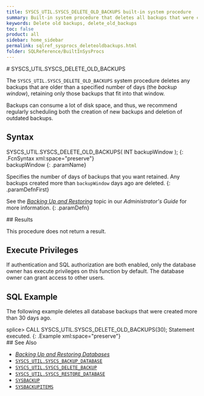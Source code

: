 ```yaml
---
title: SYSCS_UTIL.SYSCS_DELETE_OLD_BACKUPS built-in system procedure
summary: Built-in system procedure that deletes all backups that were created more than a certain number of days ago.
keywords: Delete old backups, delete_old_backups
toc: false
product: all
sidebar: home_sidebar
permalink: sqlref_sysprocs_deleteoldbackups.html
folder: SQLReference/BuiltInSysProcs
---
```

<section>
<div class="TopicContent" data-swiftype-index="true" markdown="1">
# SYSCS_UTIL.SYSCS_DELETE_OLD_BACKUPS

The `SYSCS_UTIL.SYSCS_DELETE_OLD_BACKUPS` system procedure deletes any
backups that are older than a specified number of days (the *backup
window*), retaining only those backups that fit into that window.

Backups can consume a lot of disk space, and thus, we recommend
regularly scheduling both the creation of new backups and deletion of
outdated backups.

## Syntax

<div class="fcnWrapperWide" markdown="1">
    SYSCS_UTIL.SYSCS_DELETE_OLD_BACKUPS( INT backupWindow );
{: .FcnSyntax xml:space="preserve"}

</div>
<div class="paramList" markdown="1">
backupWindow
{: .paramName}

Specifies the number of days of backups that you want retained. Any
backups created more than `backupWindow` days ago are deleted.
{: .paramDefnFirst}

See the [*Backing Up and Restoring*](onprem_admin_backingup.html) topic
in our *Administrator's Guide* for more information.
{: .paramDefn}

</div>
## Results

This procedure does not return a result.

## Execute Privileges

If authentication and SQL authorization are both enabled, only the
database owner has execute privileges on this function by default. The
database owner can grant access to other users.

## SQL Example

The following example deletes all database backups that were created
more than 30 days ago.

<div class="preWrapperWide" markdown="1">
    splice> CALL SYSCS_UTIL.SYSCS_DELETE_OLD_BACKUPS(30);
    Statement executed.
{: .Example xml:space="preserve"}

</div>
## See Also

* [*Backing Up and Restoring Databases*](onprem_admin_backingup.html)
* [`SYSCS_UTIL.SYSCS_BACKUP_DATABASE`](sqlref_sysprocs_backupdb.html)
* [`SYSCS_UTIL.SYSCS_DELETE_BACKUP`](sqlref_sysprocs_deletebackup.html)
* [`SYSCS_UTIL.SYSCS_RESTORE_DATABASE`](sqlref_sysprocs_restoredb.html)
* [`SYSBACKUP`](sqlref_systables_sysbackup.html)
* [`SYSBACKUPITEMS`](sqlref_systables_sysbackupitems.html)

</div>
</section>
